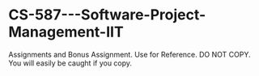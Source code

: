 # CS-587---Software-Project-Management-IIT
Assignments and Bonus Assignment. Use for Reference. DO NOT COPY. You will easily be caught if you copy.
